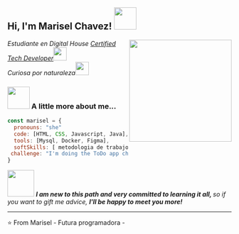 <h2> Hi, I'm Marisel Chavez! <img src="https://media.giphy.com/media/mGcNjsfWAjY5AEZNw6/giphy.gif" width="50"></h2>
<img align='right' src="https://media.giphy.com/media/ieyl9zmCjO4b4t6qoY/giphy.gif" width="230">
<p><em>Estudiante en Digital House <a href="https://www.digitalhouse.com/ar">Certified Tech Developer</a><img src="https://media.giphy.com/media/fYSnHlufseco8Fh93Z/giphy.gif" width="30"></br>Curiosa por naturaleza<img src="https://media.giphy.com/media/WUlplcMpOCEmTGBtBW/giphy.gif" width="30"> 
</em></p>




### <img src="https://media.giphy.com/media/VgCDAzcKvsR6OM0uWg/giphy.gif" width="50"> A little more about me...  

```javascript
const marisel = {
  pronouns: "she" 
  code: [HTML, CSS, Javascript, Java],
  tools: [Mysql, Docker, Figma],
  softSkills: [ metodologia de trabajo, Learning Agility, Desing Thinking, Comunicacion efectiva, UX/UI ]
 challenge: "I'm doing the ToDo app challenge turning over everything I've learned."
}
```

<img src="https://media.giphy.com/media/LnQjpWaON8nhr21vNW/giphy.gif" width="60"> <em><b>I am new to this path and very committed to learning it all, </b> so if you want to gift me advice, <b> I'll be happy to meet you more!</b></em>

---

⭐️ From Marisel - Futura programadora -


